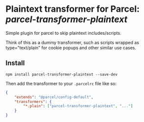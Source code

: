 
# Plaintext transformer for Parcel: *parcel-transformer-plaintext*

Simple plugin for parcel to skip plaintext includes/scripts. 

Think of this as a dummy transformer, such as scripts wrapped as type="text/plain" for cookie popups and other similar use cases.

## Install

```
npm install parcel-transformer-plaintext --save-dev
```

Then add the transformer to your `.parcelrc` file like so:
```json
{
    "extends": "@parcel/config-default",
    "transformers": {
        "*.plain": ["parcel-transformer-plaintext", "..."]
    }
}
```
